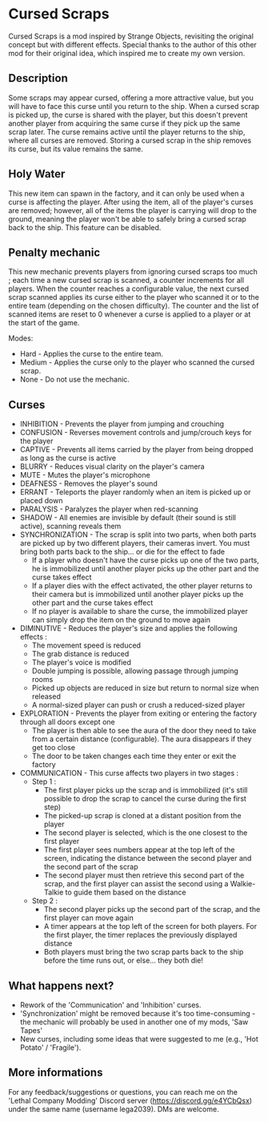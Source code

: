 # Cursed Scraps
Cursed Scraps is a mod inspired by Strange Objects, revisiting the original concept but with different effects.
Special thanks to the author of this other mod for their original idea, which inspired me to create my own version.

## Description
Some scraps may appear cursed, offering a more attractive value, but you will have to face this curse until you return to the ship.
When a cursed scrap is picked up, the curse is shared with the player, but this doesn't prevent another player from acquiring the same curse if they pick up the same scrap later.
The curse remains active until the player returns to the ship, where all curses are removed.
Storing a cursed scrap in the ship removes its curse, but its value remains the same.

## Holy Water
This new item can spawn in the factory, and it can only be used when a curse is affecting the player.
After using the item, all of the player's curses are removed; however, all of the items the player is carrying will drop to the ground, meaning the player won't be able to safely bring a cursed scrap back to the ship.
This feature can be disabled.

## Penalty mechanic
This new mechanic prevents players from ignoring cursed scraps too much ; each time a new cursed scrap is scanned, a counter increments for all players.
When the counter reaches a configurable value, the next cursed scrap scanned applies its curse either to the player who scanned it or to the entire team (depending on the chosen difficulty).
The counter and the list of scanned items are reset to 0 whenever a curse is applied to a player or at the start of the game.

Modes:
- Hard - Applies the curse to the entire team.
- Medium - Applies the curse only to the player who scanned the cursed scrap.
- None - Do not use the mechanic.

## Curses
- INHIBITION - Prevents the player from jumping and crouching
- CONFUSION - Reverses movement controls and jump/crouch keys for the player
- CAPTIVE - Prevents all items carried by the player from being dropped as long as the curse is active
- BLURRY - Reduces visual clarity on the player's camera
- MUTE - Mutes the player's microphone
- DEAFNESS - Removes the player's sound
- ERRANT - Teleports the player randomly when an item is picked up or placed down
- PARALYSIS - Paralyzes the player when red-scanning
- SHADOW - All enemies are invisible by default (their sound is still active), scanning reveals them
- SYNCHRONIZATION - The scrap is split into two parts, when both parts are picked up by two different players, their cameras invert. You must bring both parts back to the ship... or die for the effect to fade
	- If a player who doesn't have the curse picks up one of the two parts, he is immobilized until another player picks up the other part and the curse takes effect
	- If a player dies with the effect activated, the other player returns to their camera but is immobilized until another player picks up the other part and the curse takes effect
	- If no player is available to share the curse, the immobilized player can simply drop the item on the ground to move again
- DIMINUTIVE - Reduces the player's size and applies the following effects :
	- The movement speed is reduced
	- The grab distance is reduced
	- The player's voice is modified
	- Double jumping is possible, allowing passage through jumping rooms
	- Picked up objects are reduced in size but return to normal size when released
	- A normal-sized player can push or crush a reduced-sized player
- EXPLORATION - Prevents the player from exiting or entering the factory through all doors except one
	- The player is then able to see the aura of the door they need to take from a certain distance (configurable). The aura disappears if they get too close
	- The door to be taken changes each time they enter or exit the factory
- COMMUNICATION - This curse affects two players in two stages :
	- Step 1 :
		- The first player picks up the scrap and is immobilized (it's still possible to drop the scrap to cancel the curse during the first step)
		- The picked-up scrap is cloned at a distant position from the player
		- The second player is selected, which is the one closest to the first player
		- The first player sees numbers appear at the top left of the screen, indicating the distance between the second player and the second part of the scrap
		- The second player must then retrieve this second part of the scrap, and the first player can assist the second using a Walkie-Talkie to guide them based on the distance
	- Step 2 :
		- The second player picks up the second part of the scrap, and the first player can move again
		- A timer appears at the top left of the screen for both players. For the first player, the timer replaces the previously displayed distance
		- Both players must bring the two scrap parts back to the ship before the time runs out, or else... they both die!
		
## What happens next?
- Rework of the 'Communication' and 'Inhibition' curses.
- 'Synchronization' might be removed because it's too time-consuming - the mechanic will probably be used in another one of my mods, 'Saw Tapes'
- New curses, including some ideas that were suggested to me (e.g., 'Hot Potato' / 'Fragile').

## More informations
For any feedback/suggestions or questions, you can reach me on the 'Lethal Company Modding' Discord server (https://discord.gg/e4YCbQsx) under the same name (username lega2039). DMs are welcome.